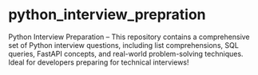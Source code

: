 # python_interview_prepration
Python Interview Preparation – This repository contains a comprehensive set of Python interview questions, including list comprehensions, SQL queries, FastAPI concepts, and real-world problem-solving techniques. Ideal for developers preparing for technical interviews!
